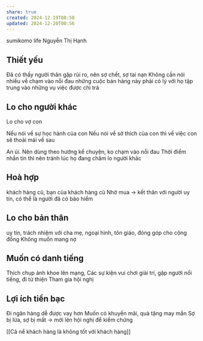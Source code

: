 ```yaml
---
share: true
created: 2024-12-19T08:58
updated: 2024-12-20T00:56
---
```


sumikomo life 
Nguyễn Thị Hạnh

## Thiết yếu
Đã có thấy người thân gặp rủi ro, nên sợ chết, sợ tai nạn
Không cần nói nhiều về 
chạm vào nỗi đau
những cuộc bán hàng này phải có lý với họ
tập trung vào những vụ việc được chi trả

## Lo cho người khác
Lo cho vợ con

Nếu nói về sự học hành của con
Nếu nói về sở thích của con thì về việc con sẽ thoải mái về sau

An ủi. Nên dùng theo hướng kể chuyện, ko chạm vào nỗi đau
Thời điểm nhắn tin thì nên tránh lúc họ đang chăm lo người khác

## Hoà hợp
khách hàng cũ, bạn của khách hàng cũ
Nhờ mua → kết thân với người uy tín, có thể là người đã có bảo hiểm

## Lo cho bản thân
uy tín, trách nhiệm với cha mẹ, ngoại hình, tôn giáo, đóng góp cho cộng đồng
Không muốn mang nợ

## Muốn có danh tiếng
Thích chụp ảnh khoe lên mạng, 
Các sự kiện vui chơi giải trí, gặp người nổi tiếng, đi từ thiện
Tham gia hội nghị

## Lợi ích tiền bạc
Đi ngân hàng dễ được vay hơn
Muốn có khuyến mãi, quà tặng may mắn
Sợ bị lừa, sợ bị mất → mời lên hội nghị để kiểm chứng

[[Cả nể khách hàng là không tốt với khách hàng]]